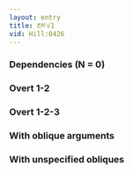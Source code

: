 ```yaml
---
layout: entry
title: རྔམ་√1
vid: Hill:0426
---
```

### Dependencies (N = 0)


### Overt 1-2


### Overt 1-2-3


### With oblique arguments


### With unspecified obliques
